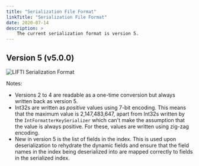 ```yaml
---
title: "Serialization File Format"
linkTitle: "Serialization File Format"
date: 2020-07-14
description: >
    The current serialization format is version 5. 
---
```


## Version 5 (v5.0.0)

![LIFTI Serialization Format](../../../images/v5-serialization.svg)

Notes:

- Versions 2 to 4 are readable as a one-time conversion but always written back as version 5.
- Int32s are written as *positive* values using 7-bit encoding. This means that the maximum value is 2,147,483,647, apart from Int32s written by the `IntFormatterKeySerializer` which can't make the assumption that the value is always positive. For these, values are written using zig-zag encoding.
- New in version 5 is the list of fields in the index. This is used upon deserialization to rehydrate the dynamic fields and ensure that the field names in the index being deserialized into are mapped correctly to fields in the serialized index.